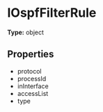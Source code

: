 # IOspfFilterRule


**Type:** object

## Properties
* protocol
* processId
* inInterface
* accessList
* type
